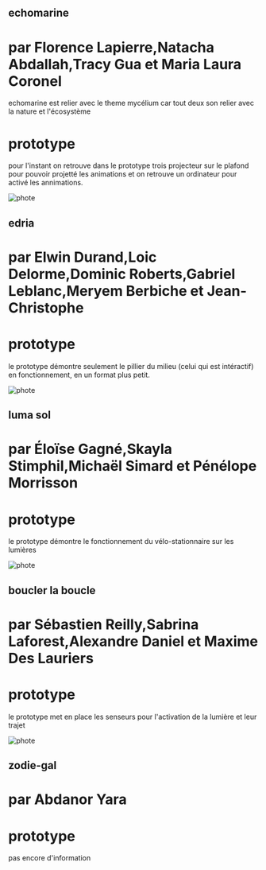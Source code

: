## echomarine
# par Florence Lapierre,Natacha Abdallah,Tracy Gua et Maria Laura Coronel

echomarine est relier avec le theme mycélium car tout deux son relier avec la nature et l'écosystème

# prototype

pour l'instant on retrouve dans le prototype trois projecteur sur le plafond pour pouvoir projetté les animations et on retrouve un ordinateur pour activé
les annimations.

![phote]()


## edria
# par Elwin Durand,Loic Delorme,Dominic Roberts,Gabriel Leblanc,Meryem Berbiche et Jean-Christophe

# prototype

le prototype démontre seulement le pillier du milieu (celui qui est intéractif) en fonctionnement, en un format plus petit.

![phote]()

## luma sol
# par Éloïse Gagné,Skayla Stimphil,Michaël Simard et Pénélope Morrisson

# prototype

le prototype démontre le fonctionnement du vélo-stationnaire sur les lumières

![phote]()

## boucler la boucle
# par Sébastien Reilly,Sabrina Laforest,Alexandre Daniel et Maxime Des Lauriers

# prototype

le prototype met en place les senseurs pour l'activation de la lumière et leur trajet

![phote]()

## zodie-gal
# par Abdanor Yara

# prototype

pas encore d'information
